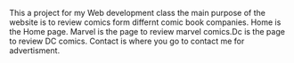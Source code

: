 This a  project for my Web development class the main purpose of the website is to review comics form differnt comic book companies. Home is the Home page. Marvel is the page to review marvel comics.Dc is the page to review DC comics. Contact is where you go to contact me for advertisment.
